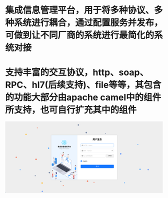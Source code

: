 # 集成信息管理平台，用于将多种协议、多种系统进行耦合，通过配置服务并发布，可做到让不同厂商的系统进行最简化的系统对接

# 支持丰富的交互协议，http、soap、RPC、hl7(后续支持)、file等等，其包含的功能大部分由apache camel中的组件所支持，也可自行扩充其中的组件


![login.png](login.png)